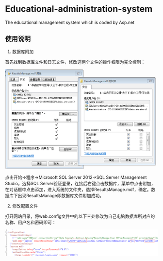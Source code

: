 # Educational-administration-system
The educational management system which is coded by Asp.net

## 使用说明

1)   数据库附加

首先找到数据库文件和日志文件，修改这两个文件的操作权限为完全控制：

![sql](sql.png)

点击开始->程序->Microsoft SQL Server 2012->SQL Server Management Studio，选择SQL Server验证登录，连接后右键点击数据库，菜单中点击附加，在对话框中点击添加，进入系统的文件夹，选择ResultsManage.mdf，确定。数据库下出现ResultsManage即数据库文件附加成功。

2)   修改配置文件

打开网站目录，将web.config文件中的以下三处修改为自己电脑数据库所对应的名称、用户名和密码即可：

![webconfig](webconfig.png)
